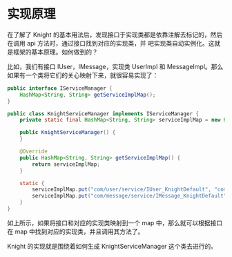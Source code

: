 # 实现原理

在了解了 Knight 的基本用法后，发现接口于实现类都是依靠注解去标记的，然后在调用 api 方法时，通过接口找到对应的实现类，并
吧实现类自动实例化。这就是框架的基本原理。如何做到的？

比如，我们有接口 IUser，IMessage，实现类 UserImpl 和 MessageImpl。那么如果有一个类将它们的关心映射下来，就很容易实现了：


```java
public interface IServiceManager {
    HashMap<String, String> getServiceImplMap();
}

public class KnightServiceManager implements IServiceManager {
    private static final HashMap<String, String> serviceImplMap = new HashMap();

    public KnightServiceManager() {
    }

    @Override
    public HashMap<String, String> getServiceImplMap() {
        return serviceImplMap;
    }

    static {
        serviceImplMap.put("com/user/service/IUser_KnightDefault", "com/user/impl/UserImpl");
        serviceImplMap.put("com/message/service/IMessage_KnightDefault", "com/message/impl/MessageImpl");
    }
}
```
如上所示，如果将接口和对应的实现类映射到一个 map 中，那么就可以根据接口在 map 中找到对应的实现类，并且调用其方法了。

Knight 的实现就是围绕着如何生成 KnightServiceManager 这个类去进行的。

